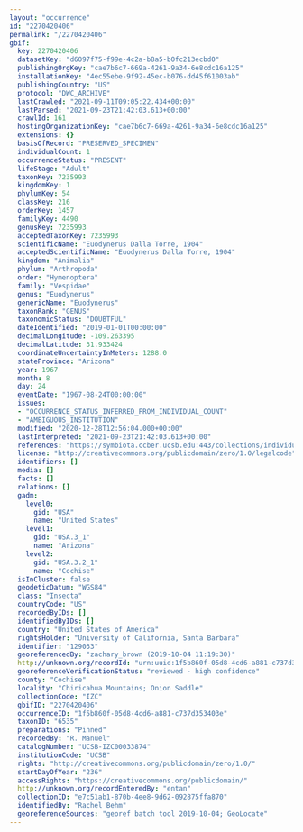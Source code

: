 ```yaml
---
layout: "occurrence"
id: "2270420406"
permalink: "/2270420406"
gbif:
  key: 2270420406
  datasetKey: "d6097f75-f99e-4c2a-b8a5-b0fc213ecbd0"
  publishingOrgKey: "cae7b6c7-669a-4261-9a34-6e8cdc16a125"
  installationKey: "4ec55ebe-9f92-45ec-b076-dd45f61003ab"
  publishingCountry: "US"
  protocol: "DWC_ARCHIVE"
  lastCrawled: "2021-09-11T09:05:22.434+00:00"
  lastParsed: "2021-09-23T21:42:03.613+00:00"
  crawlId: 161
  hostingOrganizationKey: "cae7b6c7-669a-4261-9a34-6e8cdc16a125"
  extensions: {}
  basisOfRecord: "PRESERVED_SPECIMEN"
  individualCount: 1
  occurrenceStatus: "PRESENT"
  lifeStage: "Adult"
  taxonKey: 7235993
  kingdomKey: 1
  phylumKey: 54
  classKey: 216
  orderKey: 1457
  familyKey: 4490
  genusKey: 7235993
  acceptedTaxonKey: 7235993
  scientificName: "Euodynerus Dalla Torre, 1904"
  acceptedScientificName: "Euodynerus Dalla Torre, 1904"
  kingdom: "Animalia"
  phylum: "Arthropoda"
  order: "Hymenoptera"
  family: "Vespidae"
  genus: "Euodynerus"
  genericName: "Euodynerus"
  taxonRank: "GENUS"
  taxonomicStatus: "DOUBTFUL"
  dateIdentified: "2019-01-01T00:00:00"
  decimalLongitude: -109.263395
  decimalLatitude: 31.933424
  coordinateUncertaintyInMeters: 1288.0
  stateProvince: "Arizona"
  year: 1967
  month: 8
  day: 24
  eventDate: "1967-08-24T00:00:00"
  issues:
  - "OCCURRENCE_STATUS_INFERRED_FROM_INDIVIDUAL_COUNT"
  - "AMBIGUOUS_INSTITUTION"
  modified: "2020-12-28T12:56:04.000+00:00"
  lastInterpreted: "2021-09-23T21:42:03.613+00:00"
  references: "https://symbiota.ccber.ucsb.edu:443/collections/individual/index.php?occid=129033"
  license: "http://creativecommons.org/publicdomain/zero/1.0/legalcode"
  identifiers: []
  media: []
  facts: []
  relations: []
  gadm:
    level0:
      gid: "USA"
      name: "United States"
    level1:
      gid: "USA.3_1"
      name: "Arizona"
    level2:
      gid: "USA.3.2_1"
      name: "Cochise"
  isInCluster: false
  geodeticDatum: "WGS84"
  class: "Insecta"
  countryCode: "US"
  recordedByIDs: []
  identifiedByIDs: []
  country: "United States of America"
  rightsHolder: "University of California, Santa Barbara"
  identifier: "129033"
  georeferencedBy: "zachary_brown (2019-10-04 11:19:30)"
  http://unknown.org/recordId: "urn:uuid:1f5b860f-05d8-4cd6-a881-c737d353403e"
  georeferenceVerificationStatus: "reviewed - high confidence"
  county: "Cochise"
  locality: "Chiricahua Mountains; Onion Saddle"
  collectionCode: "IZC"
  gbifID: "2270420406"
  occurrenceID: "1f5b860f-05d8-4cd6-a881-c737d353403e"
  taxonID: "6535"
  preparations: "Pinned"
  recordedBy: "R. Manuel"
  catalogNumber: "UCSB-IZC00033874"
  institutionCode: "UCSB"
  rights: "http://creativecommons.org/publicdomain/zero/1.0/"
  startDayOfYear: "236"
  accessRights: "https://creativecommons.org/publicdomain/"
  http://unknown.org/recordEnteredBy: "entan"
  collectionID: "e7c51ab1-870b-4ee8-9d62-092875ffa870"
  identifiedBy: "Rachel Behm"
  georeferenceSources: "georef batch tool 2019-10-04; GeoLocate"
---
```

